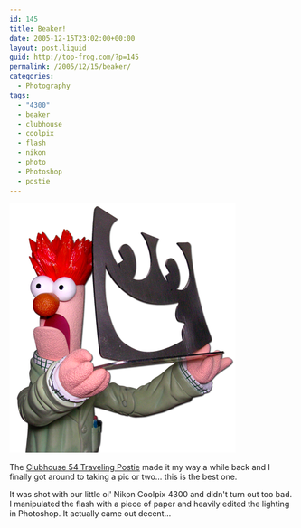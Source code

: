 ```yaml
---
id: 145
title: Beaker!
date: 2005-12-15T23:02:00+00:00
layout: post.liquid
guid: http://top-frog.com/?p=145
permalink: /2005/12/15/beaker/
categories:
  - Photography
tags:
  - "4300"
  - beaker
  - clubhouse
  - coolpix
  - flash
  - nikon
  - photo
  - Photoshop
  - postie
---
```


![Beaker Toy](/assets/articles/beaker.png)

The [Clubhouse 54 Traveling Postie](http://www.clubhouse54.com/) made it my way a while back and I finally got around to taking a pic or two… this is the best one.

It was shot with our little ol' Nikon Coolpix 4300 and didn't turn out too bad. I manipulated the flash with a piece of paper and heavily edited the lighting in Photoshop. It actually came out decent…
